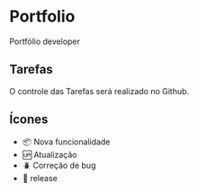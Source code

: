 # Portfolio

Portfólio developer 

## Tarefas

O controle das Tarefas será realizado no Github.

## Ícones

- :package: Nova funcionalidade
- :up: Atualização
- :beetle: Correção de bug
- :checkered_flag: release 